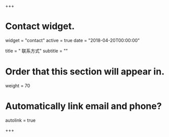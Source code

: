 +++
# Contact widget.
widget = "contact"
active = true
date = "2018-04-20T00:00:00"

title = " 联系方式"
subtitle = ""

# Order that this section will appear in.
weight = 70

# Automatically link email and phone?
autolink = true

+++

